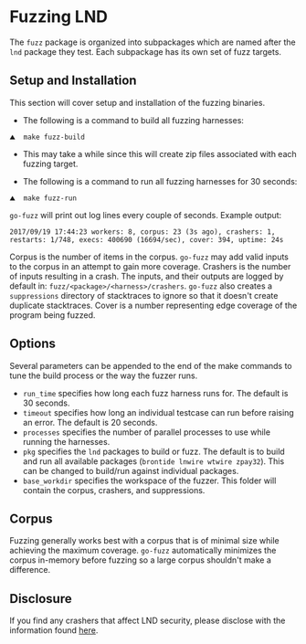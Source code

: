 # Fuzzing LND #

The `fuzz` package is organized into subpackages which are named after the `lnd` package they test. Each subpackage has its own set of fuzz targets.

## Setup and Installation ##
This section will cover setup and installation of the fuzzing binaries.

* The following is a command to build all fuzzing harnesses:
```shell
⛰  make fuzz-build
```

* This may take a while since this will create zip files associated with each fuzzing target.

* The following is a command to run all fuzzing harnesses for 30 seconds:
```shell
⛰  make fuzz-run
```

`go-fuzz` will print out log lines every couple of seconds. Example output:
```text
2017/09/19 17:44:23 workers: 8, corpus: 23 (3s ago), crashers: 1, restarts: 1/748, execs: 400690 (16694/sec), cover: 394, uptime: 24s
```
Corpus is the number of items in the corpus. `go-fuzz` may add valid inputs to
the corpus in an attempt to gain more coverage. Crashers is the number of inputs
resulting in a crash. The inputs, and their outputs are logged by default in:
`fuzz/<package>/<harness>/crashers`. `go-fuzz` also creates a `suppressions` directory
of stacktraces to ignore so that it doesn't create duplicate stacktraces.
Cover is a number representing edge coverage of the program being fuzzed.

## Options ##
Several parameters can be appended to the end of the make commands to tune the build process or the way the fuzzer runs.
- `run_time` specifies how long each fuzz harness runs for. The default is 30 seconds.
- `timeout` specifies how long an individual testcase can run before raising an error. The default is 20 seconds.
- `processes` specifies the number of parallel processes to use while running the harnesses.
- `pkg` specifies the `lnd` packages to build or fuzz. The default is to build and run all available packages (`brontide lnwire wtwire zpay32`). This can be changed to build/run against individual packages.
- `base_workdir` specifies the workspace of the fuzzer. This folder will contain the corpus, crashers, and suppressions.

## Corpus ##
Fuzzing generally works best with a corpus that is of minimal size while achieving the maximum coverage. `go-fuzz` automatically minimizes the corpus in-memory before fuzzing so a large corpus shouldn't make a difference.

## Disclosure ##
If you find any crashers that affect LND security, please disclose with the information found [here](https://github.com/ltcsuite/lnd/#security).
